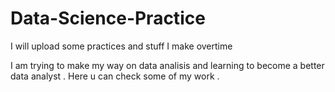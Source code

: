 # Data-Science-Practice
I will upload some practices and stuff I make overtime 


I am trying to make my way on data analisis  and learning to become a better data analyst . Here u can check some of my work .
